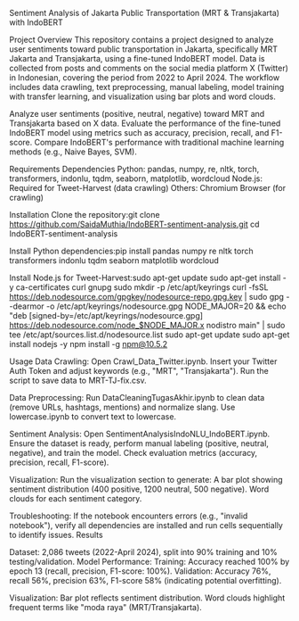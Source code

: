 Sentiment Analysis of Jakarta Public Transportation (MRT & Transjakarta) with IndoBERT

Project Overview
This repository contains a project designed to analyze user sentiments toward public transportation in Jakarta, specifically MRT Jakarta and Transjakarta, using a fine-tuned IndoBERT model. Data is collected from posts and comments on the social media platform X (Twitter) in Indonesian, covering the period from 2022 to April 2024. The workflow includes data crawling, text preprocessing, manual labeling, model training with transfer learning, and visualization using bar plots and word clouds.

Analyze user sentiments (positive, neutral, negative) toward MRT and Transjakarta based on X data.
Evaluate the performance of the fine-tuned IndoBERT model using metrics such as accuracy, precision, recall, and F1-score.
Compare IndoBERT's performance with traditional machine learning methods (e.g., Naive Bayes, SVM).

Requirements
Dependencies
Python: pandas, numpy, re, nltk, torch, transformers, indonlu, tqdm, seaborn, matplotlib, wordcloud
Node.js: Required for Tweet-Harvest (data crawling)
Others: Chromium Browser (for crawling)

Installation
Clone the repository:git clone https://github.com/SaidaMuthia/IndoBERT-sentiment-analysis.git
cd IndoBERT-sentiment-analysis

Install Python dependencies:pip install pandas numpy re nltk torch transformers indonlu tqdm seaborn matplotlib wordcloud

Install Node.js for Tweet-Harvest:sudo apt-get update
sudo apt-get install -y ca-certificates curl gnupg
sudo mkdir -p /etc/apt/keyrings
curl -fsSL https://deb.nodesource.com/gpgkey/nodesource-repo.gpg.key | sudo gpg --dearmor -o /etc/apt/keyrings/nodesource.gpg
NODE_MAJOR=20 && echo "deb [signed-by=/etc/apt/keyrings/nodesource.gpg] https://deb.nodesource.com/node_$NODE_MAJOR.x nodistro main" | sudo tee /etc/apt/sources.list.d/nodesource.list
sudo apt-get update
sudo apt-get install nodejs -y
npm install -g npm@10.5.2

Usage
Data Crawling:
Open Crawl_Data_Twitter.ipynb.
Insert your Twitter Auth Token and adjust keywords (e.g., "MRT", "Transjakarta").
Run the script to save data to MRT-TJ-fix.csv.

Data Preprocessing:
Run DataCleaningTugasAkhir.ipynb to clean data (remove URLs, hashtags, mentions) and normalize slang.
Use lowercase.ipynb to convert text to lowercase.

Sentiment Analysis:
Open SentimentAnalysisIndoNLU_IndoBERT.ipynb.
Ensure the dataset is ready, perform manual labeling (positive, neutral, negative), and train the model.
Check evaluation metrics (accuracy, precision, recall, F1-score).

Visualization:
Run the visualization section to generate:
A bar plot showing sentiment distribution (400 positive, 1200 neutral, 500 negative).
Word clouds for each sentiment category.

Troubleshooting: If the notebook encounters errors (e.g., "invalid notebook"), verify all dependencies are installed and run cells sequentially to identify issues.
Results

Dataset: 2,086 tweets (2022-April 2024), split into 90% training and 10% testing/validation.
Model Performance:
Training: Accuracy reached 100% by epoch 13 (recall, precision, F1-score: 100%).
Validation: Accuracy 76%, recall 56%, precision 63%, F1-score 58% (indicating potential overfitting).

Visualization:
Bar plot reflects sentiment distribution.
Word clouds highlight frequent terms like "moda raya" (MRT/Transjakarta).



